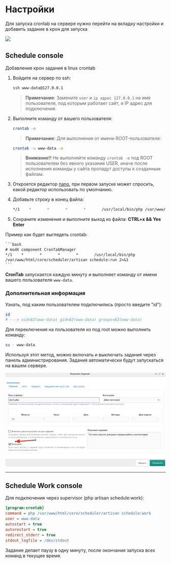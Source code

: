 # Настройки

Для запуска crontab на сервере нужно перейти на вкладку настройки и добавить задание в крон для запуска

[![](https://file.modx.pro/files/c/9/6/c9634c8ea7f96f6e68eb35d66c04393bs.jpg)](https://file.modx.pro/files/c/9/6/c9634c8ea7f96f6e68eb35d66c04393b.png)

## Schedule console

Добавление крон задания в linux crontab

1. Войдите на сервер по ssh:

    ```bash
    ssh www-data@127.0.0.1
    ```

    > **Примечание**: Замените `user` и `ip адрес 127.0.0.1` на имя пользователя, под которым работает сайт, и IP адрес для подключения.

2. Выполните команду от вашего пользователя:

    ```bash
    crontab -e

    ```

    > **Примечание**: Для выполнения от имени ROOT-пользователя:

    ```bash
    crontab -u www-data -e
    ```

    > **Внимание!!** Не выполняйте команду `crontab -e` под ROOT пользователем без явного указания USER, иначе после исполнения команды у сайта пропадут доступы к
    > созданным файлам.

3. Откроется редактор [nano](https://www.digitalocean.com/community/tutorials/how-to-use-cron-to-automate-tasks-ubuntu-1804), при первом запуске может спросить, какой редактор использовать по умолчанию.

4. Добавьте строку в конец файла:

    ```bash
    */1    *       *       *       *       /usr/local/bin/php /var/www/html/core/scheduler/artisan schedule:run 2>&1
    ```

5. Сохраните изменения и выполните выход из файла: **CTRL+x && Yes Enter**

Пример как будет выглядеть crontab:

    ```bash
    # modX component CronTabManager
    */1    *       *       *       *       /usr/local/bin/php /var/www/html/core/scheduler/artisan schedule:run 2>&1
    ```

**CronTab** запускается каждую минуту и выполняет команду от имени вашего пользователя `www-data`.

### Дополнительная информация

Узнать, под каким пользователем подключились (просто введите "id"):

```bash
id
# ---> uid=82(www-data) gid=82(www-data) groups=82(www-data)
```

Для переключения на пользователя из под root можно выполнить команду:

```bash
su - www-data
```

Используя этот метод, можно включать и выключать задания через панель администрирования. Задания автоматически будут запускаться на вашем сервере.

![Включение-выключение крон заданий](https://raw.githubusercontent.com/astra-modx/modx-app-crontabmanager/refs/heads/master/docs/images/task_enable.png)

---

## Schedule Work console

Для подключения через supervisor (php artisan schedule:work):

```ini
[program:crontab]
command = php /var/www/html/core/scheduler/artisan schedule:work
user = www-data
autostart = true
autorestart = true
redirect_stderr = true
stdout_logfile = /dev/stdout
```

Задание делает паузу в одну минуту, после окончания запуска всех команд в текущее время.
